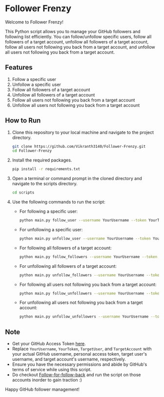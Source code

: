 # Follower Frenzy

Welcome to Follower Frenzy!

This Python script allows you to manage your GitHub followers and following list efficiently. You can follow/unfollow specific users, follow all followers of a target account, unfollow all followers of a target account, follow all users not following you back from a target account, and unfollow all users not following you back from a target account.

## Features

1. Follow a specific user
2. Unfollow a specific user
3. Follow all followers of a target account
4. Unfollow all followers of a target account
5. Follow all users not following you back from a target account
6. Unfollow all users not following you back from a target account

## How to Run

1. Clone this repository to your local machine and navigate to the project directory.
    
    ```bash
    git clone https://github.com/Vikranth3140/Follower-Frenzy.git
    cd Follower-Frenzy
    ```
    
3. Install the required packages.
    
    ```bash
    pip install -r requirements.txt
    ```
    
4. Open a terminal or command prompt in the cloned directory and navigate to the scripts directory.
    
    ```bash
    cd scripts
    ```

5. Use the following commands to run the script:

   - For following a specific user:
     ```bash
     python main.py follow_user --username YourUsername --token YourToken --target-user TargetUser
     ```

   - For unfollowing a specific user:
     ```bash
     python main.py unfollow_user --username YourUsername --token YourToken --target-user TargetUser
     ```

   - For following all followers of a target account:
     ```bash
     python main.py follow_followers --username YourUsername --token YourToken --target-account TargetAccount
     ```

   - For unfollowing all followers of a target account:
     ```bash
     python main.py unfollow_followers --username YourUsername --token YourToken --target-account TargetAccount
     ```

   - For following all users not following you back from a target account:
     ```bash
     python main.py follow_unfollowers --username YourUsername --token YourToken --target-account TargetAccount
     ```

   - For unfollowing all users not following you back from a target account:
     ```bash
     python main.py unfollow_unfollowers --username YourUsername --token YourToken --target-account TargetAccount
     ```

## Note

- Get your GitHub Access Token [here](https://github.com/settings/tokens).
- Replace `YourUsername`, `YourToken`, `TargetUser`, and `TargetAccount` with your actual GitHub username, personal access token, target user's username, and target account's username, respectively.
- Ensure you have the necessary permissions and abide by GitHub's terms of service while using this script.
- Do checkout [Follow-for-follow-back](https://github.com/AlgoArchives/Follow-for-follow-back.git) and run the script on those accounts inorder to gain traction :)

Happy GitHub follower management!